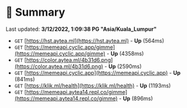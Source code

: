 # 📖 Summary
Last updated: **3/12/2022, 1:09:38 PG "Asia/Kuala_Lumpur"**

- `GET` [https://hst.aytea.ml](https://hst.aytea.ml) - **Up** (564ms)
- `GET` [https://memeapi.cyclic.app/gimme](https://memeapi.cyclic.app/gimme) - **Up** (4358ms)
- `GET` [https://color.aytea.ml/4b31d6.png](https://color.aytea.ml/4b31d6.png) - **Up** (2590ms)
- `GET` [https://memeapi.cyclic.app](https://memeapi.cyclic.app) - **Up** (841ms)
- `GET` [https://klik.ml/health](https://klik.ml/health) - **Up** (1193ms)
- `GET` [https://memeapi.aytea14.repl.co/gimme](https://memeapi.aytea14.repl.co/gimme) - **Up** (896ms)
